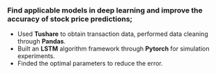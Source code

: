 ### Find applicable models in deep learning and improve the accuracy of stock price predictions;


- Used **Tushare** to obtain transaction data, performed data cleaning through **Pandas**.
- Built an **LSTM** algorithm framework through **Pytorch** for simulation experiments.
- Finded the optimal parameters to reduce the error.

